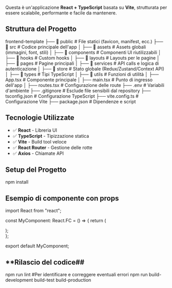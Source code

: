 Questa è un'applicazione **React + TypeScript** basata su **Vite**, strutturata per essere scalabile, performante e facile da mantenere.

## **Struttura del Progetto**
frontend-template 
├── 📂 public # File statici (favicon, manifest, ecc.) 
├── 📂 src # Codice principale dell'app 
│ ├── 📂 assets # Assets globali (immagini, font, stili) 
│ ├── 📂 components # Componenti UI riutilizzabili 
│ ├── 📂 hooks # Custom hooks 
│ ├── 📂 layouts # Layouts per le pagine 
│ ├── 📂 pages # Pagine principali 
│ ├── 📂 services # API calls e logica di autenticazione 
│ ├── 📂 store # Stato globale (Redux/Zustand/Context API) 
│ ├── 📂 types # Tipi TypeScript 
│ ├── 📂 utils # Funzioni di utilità 
│ ├── App.tsx # Componente principale 
│ ├── main.tsx # Punto di ingresso dell'app 
│ ├── routes.tsx # Configurazione delle route 
├── .env # Variabili d'ambiente 
├── .gitignore # Esclude file sensibili dal repository 
├── tsconfig.json # Configurazione TypeScript 
├── vite.config.ts # Configurazione Vite 
├── package.json # Dipendenze e script

## **Tecnologie Utilizzate**
- ✅ **React** - Libreria UI
- ✅ **TypeScript** - Tipizzazione statica
- ✅ **Vite** - Build tool veloce
- ✅ **React Router** - Gestione delle rotte
- ✅ **Axios** - Chiamate API

## **Setup del Progetto**
npm install

## **Esempio di componente con props**
import React from "react";

const MyComponent: React.FC = () => {
  return (
    <div>
    </div>
  );  
};

export default MyComponent;

## **Rilascio del codice##
npm run lint #Per identificare e correggere eventuali errori
npm run build-development
        build-test
        build-production
